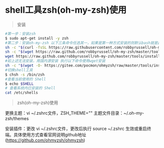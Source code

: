 # shell工具zsh(oh-my-zsh)使用

> 安装

```bash
#第一步：安装zsh
$ sudo apt-get install -y zsh
#第二步：安装oh-my-zsh 以下三条命令任选其一，如果是第一种方式安装的则默认bash就是zsh，其他方式需要替换:chsh -s /bin/zsh
sh -c "$(curl -fsSL https://raw.githubusercontent.com/robbyrussell/oh-my-zsh/master/tools/install.sh)"
sh -c "$(wget https://raw.github.com/robbyrussell/oh-my-zsh/master/tools/install.sh -O -)"
wget https://raw.github.com/robbyrussell/oh-my-zsh/master/tools/install.sh -O - | sh
#如上述无法安装，用国内源安装 执行以下命令使用wget安装
sh -c "$(wget -O- https://gitee.com/pocmon/ohmyzsh/raw/master/tools/install.sh)"
#切换shell工具
$ chsh -s /bin/zsh
#查看当前使用的 Shell
$ echo $SHELL
# 查看系统内已安装的 Shell
cat /etc/shells
```

> zsh(oh-my-zsh)使用

更换主题：vi ~/.zshrc文件，ZSH_THEME="<themes name>" 主题文件目录：~/.oh-my-zsh/themes

安装插件：更改 vi ~/.zshrc文件，更改后执行 source ~/.zshrc 生效或重启终端。具体使用方式查看官网说明github地址(https://github.com/ohmyzsh/ohmyzsh)

